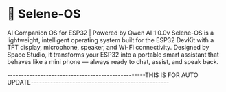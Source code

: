 # 🌙 Selene-OS
AI Companion OS for ESP32 | Powered by Qwen AI
1.0.0v
Selene-OS is a lightweight, intelligent operating system built for the ESP32 DevKit with a TFT display, microphone, speaker, and Wi-Fi connectivity. Designed by Space Studio, it transforms your ESP32 into a portable smart assistant that behaves like a mini phone — always ready to chat, assist, and speak back.

--------------------------------------------------THIS IS FOR AUTO UPDATE--------------------------------------------------
